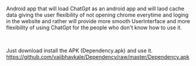 Android app that will load ChatGpt as an android app and will laod cache data giving the user flexibility of not opening chrome everytime and loging in the website and rather will provide more smooth UserInterface and more flexibility of using ChatGpt for the people who don't know how to use it.

<br>

Just download install the APK (Dependency.apk) and use it.<br>
https://github.com/vaiibhavkale/Dependency/raw/master/Dependency.apk
